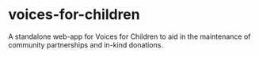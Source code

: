 # voices-for-children
A standalone web-app for Voices for Children to aid in the maintenance of community partnerships and in-kind donations. 

